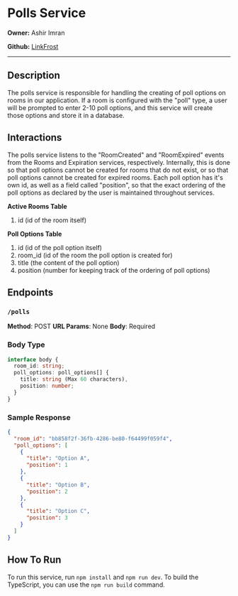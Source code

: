 # Polls Service

**Owner:** Ashir Imran

**Github:** [LinkFrost](https://github.com/LinkFrost)

---

## Description

The polls service is responsible for handling the creating of poll options on rooms in our application. If a room is configured with the "poll" type, a user will be prompted to enter 2-10 poll options, and this service will create those options and store it in a database.

## Interactions

The polls service listens to the "RoomCreated" and "RoomExpired" events from the Rooms and Expiration services, respectively. Internally, this is done so that poll options cannot be created for rooms that do not exist, or so that poll options cannot be created for expired rooms. Each poll option has it's own id, as well as a field called "position", so that the exact ordering of the poll options as declared by the user is maintained throughout services.

**Active Rooms Table**

1. id (id of the room itself)

**Poll Options Table**

1. id (id of the poll option itself)
2. room_id (id of the room the poll option is created for)
3. title (the content of the poll option)
4. position (number for keeping track of the ordering of poll options)

## Endpoints

### `/polls`

**Method**: POST
**URL Params**: None
**Body**: Required

### Body Type

```typescript
interface body {
  room_id: string;
  poll_options: poll_options[] {
    title: string (Max 60 characters),
    position: number;
  }
}
```

### Sample Response

```JSON
{
  "room_id": "bb858f2f-36fb-4286-be80-f64499f059f4",
  "poll_options": [
    {
      "title": "Option A",
      "position": 1
    },
    {
      "title": "Option B",
      "position": 2
    },
    {
      "title": "Option C",
      "position": 3
    }
  ]
}
```

## How To Run

To run this service, run `npm install` and `npm run dev`. To build the TypeScript, you can use the `npm run build` command.
